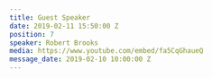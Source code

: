 ```yaml
---
title: Guest Speaker
date: 2019-02-11 15:50:00 Z
position: 7
speaker: Robert Brooks
media: https://www.youtube.com/embed/fa5CqGhaueQ
message_date: 2019-02-10 10:00:00 Z
---
```


